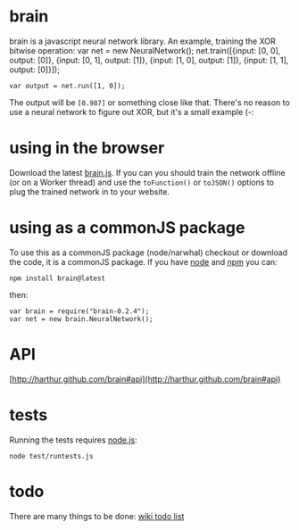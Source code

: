 # brain

brain is a javascript neural network library. An example, training the XOR bitwise operation:
	var net = new NeuralNetwork();
	net.train([{input: [0, 0], output: [0]},
	           {input: [0, 1], output: [1]},
	           {input: [1, 0], output: [1]},
	           {input: [1, 1], output: [0]}]);
	
	var output = net.run([1, 0]);

The output will be `[0.987]` or something close like that. There's no reason to use a neural network to figure out XOR, but it's a small example (-:

# using in the browser
Download the latest [brain.js](http://github.com/harthur/brain/downloads). If you can you should train the network offline (or on a Worker thread) and use the `toFunction()` or `toJSON()` options to plug the trained network in to your website.

# using as a commonJS package
To use this as a commonJS package (node/narwhal) checkout or download the code, it is a commonJS package. If you have [node](http://nodejs.org/) and [npm](http://github.com/isaacs/npm) you can:

	npm install brain@latest

then:

	var brain = require("brain-0.2.4");
	var net = new brain.NeuralNetwork();

# API
[http://harthur.github.com/brain#api](http://harthur.github.com/brain#api)

# tests
Running the tests requires [node.js](http://nodejs.org/):

	node test/runtests.js
	
# todo
There are many things to be done: [wiki todo list](http://wiki.github.com/harthur/brain/todo)
	
